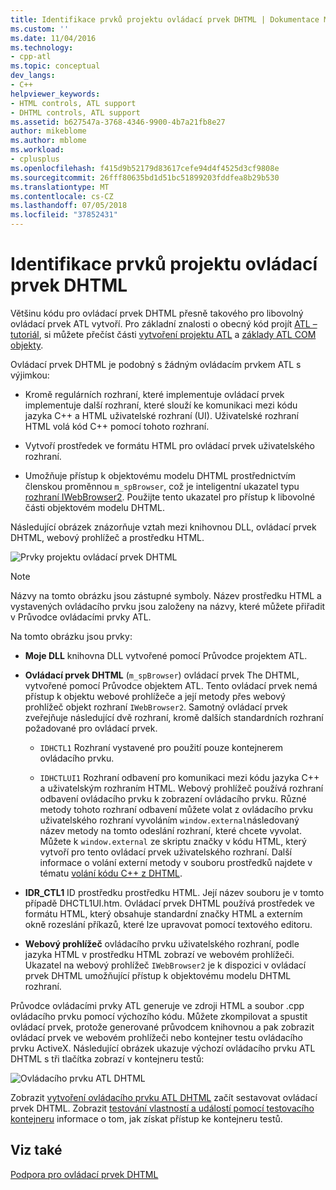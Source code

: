 ```yaml
---
title: Identifikace prvků projektu ovládací prvek DHTML | Dokumentace Microsoftu
ms.custom: ''
ms.date: 11/04/2016
ms.technology:
- cpp-atl
ms.topic: conceptual
dev_langs:
- C++
helpviewer_keywords:
- HTML controls, ATL support
- DHTML controls, ATL support
ms.assetid: b627547a-3768-4346-9900-4b7a21fb8e27
author: mikeblome
ms.author: mblome
ms.workload:
- cplusplus
ms.openlocfilehash: f415d9b52179d83617cefe94d4f4525d3cf9808e
ms.sourcegitcommit: 26fff80635bd1d51bc51899203fddfea8b29b530
ms.translationtype: MT
ms.contentlocale: cs-CZ
ms.lasthandoff: 07/05/2018
ms.locfileid: "37852431"
---
```

# <a name="identifying-the-elements-of-the-dhtml-control-project"></a>Identifikace prvků projektu ovládací prvek DHTML
Většinu kódu pro ovládací prvek DHTML přesně takového pro libovolný ovládací prvek ATL vytvoří. Pro základní znalosti o obecný kód projít [ATL – tutoriál](../atl/active-template-library-atl-tutorial.md), si můžete přečíst části [vytvoření projektu ATL](../atl/reference/creating-an-atl-project.md) a [základy ATL COM objekty](../atl/fundamentals-of-atl-com-objects.md).  
  
 Ovládací prvek DHTML je podobný s žádným ovládacím prvkem ATL s výjimkou:  
  
-   Kromě regulárních rozhraní, které implementuje ovládací prvek implementuje další rozhraní, které slouží ke komunikaci mezi kódu jazyka C++ a HTML uživatelské rozhraní (UI). Uživatelské rozhraní HTML volá kód C++ pomocí tohoto rozhraní.  
  
-   Vytvoří prostředek ve formátu HTML pro ovládací prvek uživatelského rozhraní.  
  
-   Umožňuje přístup k objektovému modelu DHTML prostřednictvím členskou proměnnou `m_spBrowser`, což je inteligentní ukazatel typu [rozhraní IWebBrowser2](https://msdn.microsoft.com/library/aa752127.aspx). Použijte tento ukazatel pro přístup k libovolné části objektovém modelu DHTML.  
  
 Následující obrázek znázorňuje vztah mezi knihovnou DLL, ovládací prvek DHTML, webový prohlížeč a prostředku HTML.  
  
 ![Prvky projektu ovládací prvek DHTML](../atl/media/vc52en1.gif "vc52en1")  
  
> [!NOTE]
>  Názvy na tomto obrázku jsou zástupné symboly. Název prostředku HTML a vystavených ovládacího prvku jsou založeny na názvy, které můžete přiřadit v Průvodce ovládacími prvky ATL.  
  
 Na tomto obrázku jsou prvky:  
  
-   **Moje DLL** knihovna DLL vytvořené pomocí Průvodce projektem ATL.  
  
-   **Ovládací prvek DHTML** (`m_spBrowser`) ovládací prvek The DHTML, vytvořené pomocí Průvodce objektem ATL. Tento ovládací prvek nemá přístup k objektu webové prohlížeče a její metody přes webový prohlížeč objekt rozhraní `IWebBrowser2`. Samotný ovládací prvek zveřejňuje následující dvě rozhraní, kromě dalších standardních rozhraní požadované pro ovládací prvek.  
  
    -   `IDHCTL1` Rozhraní vystavené pro použití pouze kontejnerem ovládacího prvku.  
  
    -   `IDHCTLUI1` Rozhraní odbavení pro komunikaci mezi kódu jazyka C++ a uživatelským rozhraním HTML. Webový prohlížeč používá rozhraní odbavení ovládacího prvku k zobrazení ovládacího prvku. Různé metody tohoto rozhraní odbavení můžete volat z ovládacího prvku uživatelského rozhraní vyvoláním `window.external`následovaný název metody na tomto odeslání rozhraní, které chcete vyvolat. Můžete k `window.external` ze skriptu značky v kódu HTML, který vytvoří pro tento ovládací prvek uživatelského rozhraní. Další informace o volání externí metody v souboru prostředků najdete v tématu [volání kódu C++ z DHTML](../atl/calling-cpp-code-from-dhtml.md).  
  
-   **IDR_CTL1** ID prostředku prostředku HTML. Její název souboru je v tomto případě DHCTL1UI.htm. Ovládací prvek DHTML používá prostředek ve formátu HTML, který obsahuje standardní značky HTML a externím okně rozeslání příkazů, které lze upravovat pomocí textového editoru.  
  
-   **Webový prohlížeč** ovládacího prvku uživatelského rozhraní, podle jazyka HTML v prostředku HTML zobrazí ve webovém prohlížeči. Ukazatel na webový prohlížeč `IWebBrowser2` je k dispozici v ovládací prvek DHTML umožňující přístup k objektovému modelu DHTML rozhraní.  
  
 Průvodce ovládacími prvky ATL generuje ve zdroji HTML a soubor .cpp ovládacího prvku pomocí výchozího kódu. Můžete zkompilovat a spustit ovládací prvek, protože generované průvodcem knihovnou a pak zobrazit ovládací prvek ve webovém prohlížeči nebo kontejner testu ovládacího prvku ActiveX. Následující obrázek ukazuje výchozí ovládacího prvku ATL DHTML s tři tlačítka zobrazí v kontejneru testů:  
  
 ![Ovládacího prvku ATL DHTML](../atl/media/vc52en2.gif "vc52en2")  
  
 Zobrazit [vytvoření ovládacího prvku ATL DHTML](../atl/creating-an-atl-dhtml-control.md) začít sestavovat ovládací prvek DHTML. Zobrazit [testování vlastností a událostí pomocí testovacího kontejneru](../mfc/testing-properties-and-events-with-test-container.md) informace o tom, jak získat přístup ke kontejneru testů.  
  
## <a name="see-also"></a>Viz také  
 [Podpora pro ovládací prvek DHTML](../atl/atl-support-for-dhtml-controls.md)

